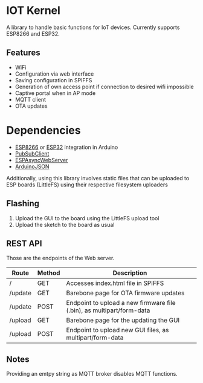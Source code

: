 # IOT Kernel

A library to handle basic functions for IoT devices. Currently supports ESP8266 and ESP32.

## Features

- WiFi
- Configuration via web interface
- Saving configuration in SPIFFS
- Generation of own access point if connection to desired wifi impossible
- Captive portal when in AP mode
- MQTT client
- OTA updates

# Dependencies

- [ESP8266](https://github.com/esp8266/Arduino) or [ESP32](https://github.com/espressif/arduino-esp32) integration in Arduino
- [PubSubClient](https://pubsubclient.knolleary.net/)
- [ESPAsyncWebServer](https://github.com/me-no-dev/ESPAsyncWebServer)
- [ArduinoJSON](https://arduinojson.org/)

Additionally, using this library involves static files that can be uploaded to ESP boards (LittleFS) using their respective filesystem uploaders

## Flashing

1. Upload the GUI to the board using the LittleFS upload tool
2. Upload the sketch to the board as usual

## REST API

Those are the endpoints of the Web server.

| Route   | Method | Description                                                           |
| ------- | ------ | --------------------------------------------------------------------- |
| /       | GET    | Accesses index.html file in SPIFFS                                    |
| /update | GET    | Barebone page for OTA firmware updates                                |
| /update | POST   | Endpoint to upload a new firmware file (.bin), as multipart/form-data |
| /upload | GET    | Barebone page for the updating the GUI                                |
| /upload | POST   | Endpoint to upload new GUI files, as multipart/form-data              |

## Notes

Providing an emtpy string as MQTT broker disables MQTT functions.

